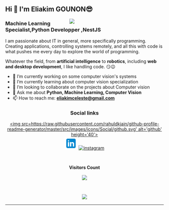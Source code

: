 ## Hi  👋 I'm Eliakim GOUNON😎

<img align="right"  src='https://github.com/princeGedeon/ML-For-Beginners/blob/main/1-Introduction/1-intro-to-ML/images/ai-ml-ds.png' width='300'>

### Machine Learning Specialist,Python Developper ,NestJS

I am passionate about IT in general, more specifically programming. Creating applications, controlling systems remotely, and all this with code is what pushes me every day to explore the world of programming.

Whatever the field, from **artificial intelligence** to **robotics**, including **web and desktop development**, I like handling code. 😏😉

- 🔭 I’m currently working on some computer vision's systems
- 🌱 I’m currently learning about computer vision specialization
- 👯 I’m looking to collaborate on the projects about Computer vision
- 💬 Ask me about **Python, Machine Learning, Computer Vision**
- 📫 How to reach me: **eliakimceleste@gmail.com**


<!-- START NEW SECTION -->
<h3 align="center">Social links</h3>
<div align="center">

[<img src=https://raw.githubusercontent.com/rahuldkjain/github-profile-readme-generator/master/src/images/icons/Social/github.svg' alt='github' height='40'>](https://github.com/eliakimceleste)  
[<img src='link.svg' alt='linkedin' height='40'>](https://www.linkedin.com/in/eliakimceleste/)  [<img src='https://raw.githubusercontent.com/rahuldkjain/github-profile-readme-generator/master/src/images/icons/Social/instagram.svg' alt='instagram' height='40'>](https://www.instagram.com/eliakim_celeste/?hl=fr/)  
</div>

<!-- START NEW SECTION -->
<div align="center">
<br><p align="centre"><b>Visitors Count</b></p>  
<p align="center"><img align="center" src="https://profile-counter.glitch.me/{eliakimceleste}/count.svg" /></p> 
<br></div>




<p align="center">
<!-- <img align="" height='120px' src="https://github.com/aryashah2k/aryashah2k/blob/main/assets/Geometric%20White.gif" /> -->
 <img align="" height='120px' src="https://raw.githubusercontent.com/rodrigograca31/rodrigograca31/master/matrix.svg" />
<!--  <img align="" height='120px' src="https://github.com/aryashah2k/aryashah2k/blob/main/assets/Geometric%20White.gif" /> -->
</p>
<hr>

<!--
**eliakimceleste/eliakimceleste** is a ✨ _special_ ✨ repository because its `README.md` (this file) appears on your GitHub profile.

Here are some ideas to get you started:

- 🔭 I’m currently working on ...
- 🌱 I’m currently learning ...
- 👯 I’m looking to collaborate on ...
- 🤔 I’m looking for help with ...
- 💬 Ask me about ...
- 📫 How to reach me: ...
- 😄 Pronouns: ...
- ⚡ Fun fact: ...
-->
